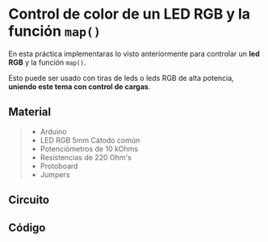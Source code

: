 # Control de color de un LED RGB y la función ``map()``

En esta práctica implementaras lo visto anteriormente para controlar un **led RGB** y la función ``map()``. 

Esto puede ser usado con tiras de leds o leds RGB de alta potencia, **uniendo este tema con control de cargas**.

## Material
> - Arduino
> - LED RGB 5mm Cátodo común
> - Potenciómetros de 10 kOhms
> - Resistencias de 220 Ohm's
> - Protoboard
> - Jumpers

## Circuito


## Código


<!--stackedit_data:
eyJoaXN0b3J5IjpbLTE4NjA2MjY4MzFdfQ==
-->